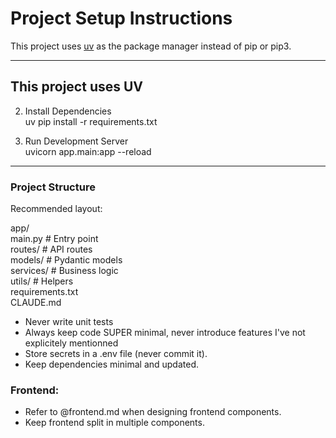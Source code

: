 # Project Setup Instructions

This project uses [uv](https://github.com/astral-sh/uv) as the package manager instead of pip or pip3.

---

## This project uses UV


2. Install Dependencies  
   uv pip install -r requirements.txt

3. Run Development Server  
   uvicorn app.main:app --reload

---

### Project Structure
Recommended layout:

app/  
  main.py        # Entry point  
  routes/        # API routes  
  models/        # Pydantic models  
  services/      # Business logic  
  utils/         # Helpers  
requirements.txt  
CLAUDE.md  

- Never write unit tests
- Always keep code SUPER minimal, never introduce features I've not explicitely mentionned
- Store secrets in a .env file (never commit it).  
- Keep dependencies minimal and updated.


### Frontend:
- Refer to @frontend.md when designing frontend components.
- Keep frontend split in multiple components.